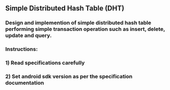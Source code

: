 

##  Simple Distributed Hash Table (DHT)

### Design and implemention of simple distributed hash table performing simple transaction operation such as insert, delete, update and query.

### Instructions:
### 1) Read specifications carefully
### 2) Set android sdk version as per the specification documentation




